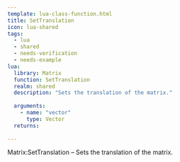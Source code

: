 ```yaml
---
template: lua-class-function.html
title: SetTranslation
icon: lua-shared
tags:
  - lua
  - shared
  - needs-verification
  - needs-example
lua:
  library: Matrix
  function: SetTranslation
  realm: shared
  description: "Sets the translation of the matrix."
  
  arguments:
    - name: "vector"
      type: Vector
  returns:
    
---
```


<div class="lua__search__keywords">
Matrix:SetTranslation &#x2013; Sets the translation of the matrix.
</div>
